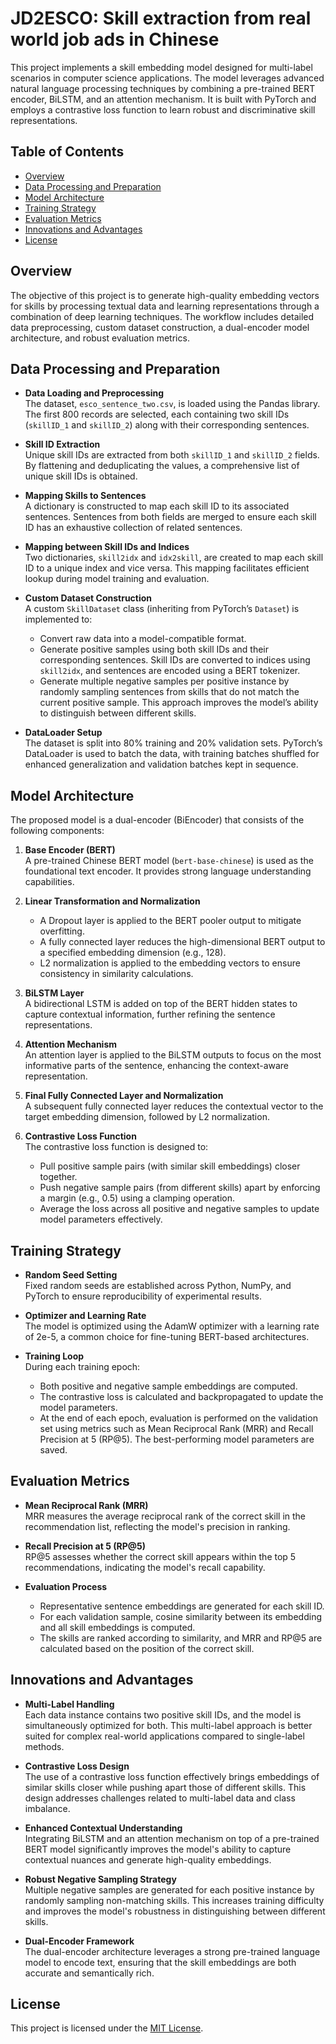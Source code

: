 # JD2ESCO: Skill extraction from real world job ads in Chinese

This project implements a skill embedding model designed for multi-label scenarios in computer science applications. The model leverages advanced natural language processing techniques by combining a pre-trained BERT encoder, BiLSTM, and an attention mechanism. It is built with PyTorch and employs a contrastive loss function to learn robust and discriminative skill representations.

## Table of Contents

- [Overview](#overview)
- [Data Processing and Preparation](#data-processing-and-preparation)
- [Model Architecture](#model-architecture)
- [Training Strategy](#training-strategy)
- [Evaluation Metrics](#evaluation-metrics)
- [Innovations and Advantages](#innovations-and-advantages)
- [License](#license)

## Overview

The objective of this project is to generate high-quality embedding vectors for skills by processing textual data and learning representations through a combination of deep learning techniques. The workflow includes detailed data preprocessing, custom dataset construction, a dual-encoder model architecture, and robust evaluation metrics.

## Data Processing and Preparation

- **Data Loading and Preprocessing**  
  The dataset, `esco_sentence_two.csv`, is loaded using the Pandas library. The first 800 records are selected, each containing two skill IDs (`skillID_1` and `skillID_2`) along with their corresponding sentences.

- **Skill ID Extraction**  
  Unique skill IDs are extracted from both `skillID_1` and `skillID_2` fields. By flattening and deduplicating the values, a comprehensive list of unique skill IDs is obtained.

- **Mapping Skills to Sentences**  
  A dictionary is constructed to map each skill ID to its associated sentences. Sentences from both fields are merged to ensure each skill ID has an exhaustive collection of related sentences.

- **Mapping between Skill IDs and Indices**  
  Two dictionaries, `skill2idx` and `idx2skill`, are created to map each skill ID to a unique index and vice versa. This mapping facilitates efficient lookup during model training and evaluation.

- **Custom Dataset Construction**  
  A custom `SkillDataset` class (inheriting from PyTorch’s `Dataset`) is implemented to:
  - Convert raw data into a model-compatible format.
  - Generate positive samples using both skill IDs and their corresponding sentences. Skill IDs are converted to indices using `skill2idx`, and sentences are encoded using a BERT tokenizer.
  - Generate multiple negative samples per positive instance by randomly sampling sentences from skills that do not match the current positive sample. This approach improves the model’s ability to distinguish between different skills.

- **DataLoader Setup**  
  The dataset is split into 80% training and 20% validation sets. PyTorch’s DataLoader is used to batch the data, with training batches shuffled for enhanced generalization and validation batches kept in sequence.

## Model Architecture

The proposed model is a dual-encoder (BiEncoder) that consists of the following components:

1. **Base Encoder (BERT)**  
   A pre-trained Chinese BERT model (`bert-base-chinese`) is used as the foundational text encoder. It provides strong language understanding capabilities.

2. **Linear Transformation and Normalization**  
   - A Dropout layer is applied to the BERT pooler output to mitigate overfitting.
   - A fully connected layer reduces the high-dimensional BERT output to a specified embedding dimension (e.g., 128).
   - L2 normalization is applied to the embedding vectors to ensure consistency in similarity calculations.

3. **BiLSTM Layer**  
   A bidirectional LSTM is added on top of the BERT hidden states to capture contextual information, further refining the sentence representations.

4. **Attention Mechanism**  
   An attention layer is applied to the BiLSTM outputs to focus on the most informative parts of the sentence, enhancing the context-aware representation.

5. **Final Fully Connected Layer and Normalization**  
   A subsequent fully connected layer reduces the contextual vector to the target embedding dimension, followed by L2 normalization.

6. **Contrastive Loss Function**  
   The contrastive loss function is designed to:
   - Pull positive sample pairs (with similar skill embeddings) closer together.
   - Push negative sample pairs (from different skills) apart by enforcing a margin (e.g., 0.5) using a clamping operation.
   - Average the loss across all positive and negative samples to update model parameters effectively.

## Training Strategy

- **Random Seed Setting**  
  Fixed random seeds are established across Python, NumPy, and PyTorch to ensure reproducibility of experimental results.

- **Optimizer and Learning Rate**  
  The model is optimized using the AdamW optimizer with a learning rate of 2e-5, a common choice for fine-tuning BERT-based architectures.

- **Training Loop**  
  During each training epoch:
  - Both positive and negative sample embeddings are computed.
  - The contrastive loss is calculated and backpropagated to update the model parameters.
  - At the end of each epoch, evaluation is performed on the validation set using metrics such as Mean Reciprocal Rank (MRR) and Recall Precision at 5 (RP@5). The best-performing model parameters are saved.

## Evaluation Metrics

- **Mean Reciprocal Rank (MRR)**  
  MRR measures the average reciprocal rank of the correct skill in the recommendation list, reflecting the model's precision in ranking.

- **Recall Precision at 5 (RP@5)**  
  RP@5 assesses whether the correct skill appears within the top 5 recommendations, indicating the model's recall capability.

- **Evaluation Process**  
  - Representative sentence embeddings are generated for each skill ID.
  - For each validation sample, cosine similarity between its embedding and all skill embeddings is computed.
  - The skills are ranked according to similarity, and MRR and RP@5 are calculated based on the position of the correct skill.

## Innovations and Advantages

- **Multi-Label Handling**  
  Each data instance contains two positive skill IDs, and the model is simultaneously optimized for both. This multi-label approach is better suited for complex real-world applications compared to single-label methods.

- **Contrastive Loss Design**  
  The use of a contrastive loss function effectively brings embeddings of similar skills closer while pushing apart those of different skills. This design addresses challenges related to multi-label data and class imbalance.

- **Enhanced Contextual Understanding**  
  Integrating BiLSTM and an attention mechanism on top of a pre-trained BERT model significantly improves the model's ability to capture contextual nuances and generate high-quality embeddings.

- **Robust Negative Sampling Strategy**  
  Multiple negative samples are generated for each positive instance by randomly sampling non-matching skills. This increases training difficulty and improves the model's robustness in distinguishing between different skills.

- **Dual-Encoder Framework**  
  The dual-encoder architecture leverages a strong pre-trained language model to encode text, ensuring that the skill embeddings are both accurate and semantically rich.

## License

This project is licensed under the [MIT License](LICENSE).
